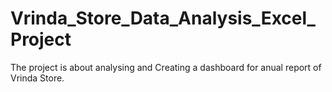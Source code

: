# Vrinda_Store_Data_Analysis_Excel_Project
The project is about analysing and Creating a dashboard for anual report of Vrinda Store.
